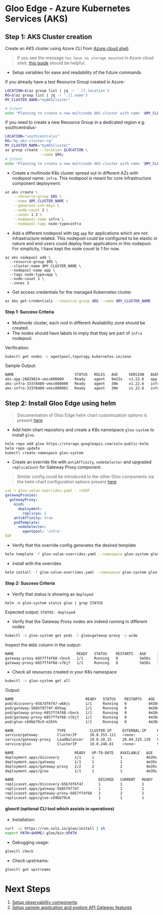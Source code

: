 # Gloo Edge - Azure Kubernetes Services (AKS)

## Step 1: AKS Cluster creation

Create an AKS cluster using Azure CLI from [Azure cloud shell](https://shell.azure.com).

> If you see the message `You have no storage mounted` in Azure cloud shell, [this guide](https://docs.microsoft.com/en-us/azure/cloud-shell/persisting-shell-storage) should be helpful.

- Setup variables for ease and readability of the future commands

If you already have a test Resource Group created in Azure-
```bash
LOCATION=$(az group list | jq -r '.[].location')
RG=$(az group list | jq -r '.[].name')
MY_CLUSTER_NAME="myAKSCluster"

# Intent 
echo "Planning to create a new multinode AKS cluster with name '$MY_CLUSTER_NAME' in Resource Group '$RG' at '$LOCATION'."
```

If you need to create a new Resource Group in a dedicated region e.g. southcentralus- 
```bash
LOCATION="southcentralus"
RG="my-aks-cluster-rg"
MY_CLUSTER_NAME="myAKSCluster"
az group create --location $LOCATION \
                --name $RG;
# Intent 
echo "Planning to create a new multinode AKS cluster with name '$MY_CLUSTER_NAME' in Resource Group '$RG' at '$LOCATION'."
```
- Create a multinode K8s cluster spread out in different AZs with nodepool name: `infra`. This nodepool is meant for core infrastructure component deployment.
```bash
az aks create \
    --resource-group $RG \
    --name $MY_CLUSTER_NAME \
    --generate-ssh-keys \
    --node-count 2 \
    --zones 1 2 \
    --nodepool-name infra \
    --nodepool-tags node-type=infra
```

- Add a different nodepool with tag `app` for applications which are not infrastructure related. This nodepool could be configured to be elastic in nature and end users could deploy their applications in this nodepool. For simplicity, I have kept the node count to 1 for now.
```
az aks nodepool add \
  --resource-group $RG \
  --cluster-name $MY_CLUSTER_NAME \
  --nodepool-name app \
  --tags node-type=app \
  --node-count 1 \
  --zones 3
```

- Get access credentials for the managed Kubernetes cluster
```bash
az aks get-credentials --resource-group $RG --name $MY_CLUSTER_NAME
```

#### Step 1: Success Criteria

- Multinode cluster, each nod in different Availability zone should be created.
- The nodes should have labels to imply that they are part of `infra` nodepool.

Verification:
```bash
kubectl get nodes -L agentpool,topology.kubernetes.io/zone
```

Sample Output:
```bash
NAME                            STATUS   ROLES   AGE     VERSION   AGENTPOOL   ZONE
aks-app-28829824-vmss000000     Ready    agent   9m23s   v1.22.6   app         southcentralus-3
aks-infra-33378480-vmss000000   Ready    agent   30m     v1.22.6   infra       southcentralus-1
aks-infra-33378480-vmss000001   Ready    agent   30m     v1.22.6   infra       southcentralus-2
```

## Step 2: Install Gloo Edge using helm

> Documentation of Gloo Edge helm chart customization options is present [here](https://docs.solo.io/gloo-edge/latest/reference/helm_chart_values/open_source_helm_chart_values/)

- Add helm chart repository and create a K8s namespace `gloo-system` to install `gloo`.
```bash
helm repo add gloo https://storage.googleapis.com/solo-public-helm
helm repo update
kubectl create namespace gloo-system
```

- Create an override file with `antiAffinity`, `nodeSelector` and upgraded `replicaCount` for Gateway Proxy component.
> Similar config could be introduced to the other Gloo components via the helm chart configuration options present [here](https://docs.solo.io/gloo-edge/latest/reference/helm_chart_values/open_source_helm_chart_values/)
```yaml
cat > gloo-value-overrides.yaml - <<EOF
gatewayProxies:
  gatewayProxy:
    kind:
      deployment:
        replicas: 2
    antiAffinity: true
    podTemplate:
      nodeSelector:
        agentpool: 'infra'
EOF
```

- Verify that the override config generates the desired template
```bash
helm template -f gloo-value-overrides.yaml --namespace gloo-system gloo gloo/gloo
```

- install with the overrides
```bash
helm install -f gloo-value-overrides.yaml --namespace gloo-system gloo gloo/gloo
```

#### Step 2: Success Criteria

- Verify that status is showing as `deployed`
```
helm -n gloo-system status gloo | grep STATUS
```
Expected output: `STATUS: deployed`

- Verify that the Gateway Proxy nodes are indeed running in different nodes
```bash
kubectl -n gloo-system get pods -l gloo=gateway-proxy -o wide
```

Inspect the `NODE` column in the output-
```bash
NAME                             READY   STATUS    RESTARTS   AGE     IP            NODE                            NOMINATED NODE   READINESS GATES
gateway-proxy-6857ff4f68-rbnck   1/1     Running   0          5m56s   10.244.0.10   aks-infra-33378480-vmss000000   <none>           <none>
gateway-proxy-6857ff4f68-s7bj7   1/1     Running   0          5m56s   10.244.1.10   aks-infra-33378480-vmss000001   <none>           <none>
```

- Check all resources created in your K8s namespace
```bash
kubectl -n gloo-system get all
```
Output:
```bash
NAME                                 READY   STATUS    RESTARTS   AGE
pod/discovery-65b7df6f47-w68jc       1/1     Running   0          4m38s
pod/gateway-5685f9774f-6hhwg         1/1     Running   0          4m38s
pod/gateway-proxy-6857ff4f68-rbnck   1/1     Running   0          4m38s
pod/gateway-proxy-6857ff4f68-s7bj7   1/1     Running   0          4m38s
pod/gloo-c69bb79c6-m2khh             1/1     Running   0          4m38s

NAME                    TYPE           CLUSTER-IP     EXTERNAL-IP     PORT(S)                               AGE
service/gateway         ClusterIP      10.0.153.111   <none>          443/TCP                               4m38s
service/gateway-proxy   LoadBalancer   10.0.18.15     20.84.225.139   80:32584/TCP,443:30740/TCP            4m38s
service/gloo            ClusterIP      10.0.248.81    <none>          9977/TCP,9976/TCP,9988/TCP,9979/TCP   4m38s

NAME                            READY   UP-TO-DATE   AVAILABLE   AGE
deployment.apps/discovery       1/1     1            1           4m39s
deployment.apps/gateway         1/1     1            1           4m39s
deployment.apps/gateway-proxy   2/2     2            2           4m39s
deployment.apps/gloo            1/1     1            1           4m39s

NAME                                       DESIRED   CURRENT   READY   AGE
replicaset.apps/discovery-65b7df6f47       1         1         1       4m39s
replicaset.apps/gateway-5685f9774f         1         1         1       4m39s
replicaset.apps/gateway-proxy-6857ff4f68   2         2         2       4m39s
replicaset.apps/gloo-c69bb79c6             1         1         1       4m39s
```

#### glooctl (optional CLI tool which assists in operations)

- Installation:
```bash
curl -sL https://run.solo.io/gloo/install | sh
export PATH=$HOME/.gloo/bin:$PATH
```

- Debugging usage:
```bash
glooctl check
```

- Check upstreams:
```bash
glooctl get upstreams
```

# Next Steps

1. [Setup observability components](https://github.com/find-arka/k8s-misc/blob/main/API-Gateway/setup-observability.md)
2. [Setup sample application and explore API Gateway features](https://github.com/find-arka/k8s-misc/blob/main/API-Gateway/test-with-sample-application.md)
